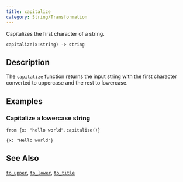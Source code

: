 ```yaml
---
title: capitalize
category: String/Transformation
---
```


Capitalizes the first character of a string.

```tql
capitalize(x:string) -> string
```

## Description

The `capitalize` function returns the input string with the first character
converted to uppercase and the rest to lowercase.

## Examples

### Capitalize a lowercase string

```tql
from {x: "hello world".capitalize()}
```

```tql
{x: "Hello world"}
```

## See Also

[`to_upper`](/reference/functions/to_upper),
[`to_lower`](/reference/functions/to_lower),
[`to_title`](/reference/functions/to_title)
